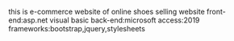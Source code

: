 this is e-commerce  website of online shoes selling website
front-end:asp.net visual basic
back-end:microsoft access:2019
frameworks:bootstrap,jquery,stylesheets

